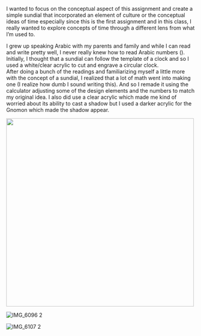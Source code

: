 I wanted to focus on the conceptual aspect of this assignment and create a simple sundial that incorporated an element of culture or the conceptual ideas of time especially since this is the first assignment and in this class, I really wanted to explore concepts of time through a different lens from what I’m used to. 
</br>

I grew up speaking Arabic with my parents and family and while I can read and write pretty well, I never really knew how to read Arabic numbers ().  </br> 
Initially, I thought that a sundial can follow the template of a clock and so I used a white/clear acrylic to cut and engrave a circular clock. </br> 
After doing a bunch of the readings and familiarizing myself a little more with the concept of a sundial, I realized that a lot of math went into making one (I realize how dumb I sound writing this). And so I remade it using the calculator adjusting some of the design elements and the numbers to match my original idea. I also did use a clear acrylic which made me kind of worried about its ability to cast a shadow but I used a darker acrylic for the Gnomon which made the shadow appear. 

<img src="https://github.com/user-attachments/assets/a3625f03-5378-4c25-9449-8bcbe8f4c193" width="500"/>


![IMG_6096 2](https://github.com/user-attachments/assets/f13cf11f-8667-469a-8253-0eb55be4567e)


![IMG_6107 2](https://github.com/user-attachments/assets/21c76803-61f6-414f-8717-e60a933eddb8)


